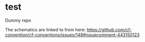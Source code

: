 # test
Dummy repo


The schematics are linked to from here: https://github.com/cf-convention/cf-conventions/issues/148#issuecomment-443150123 
